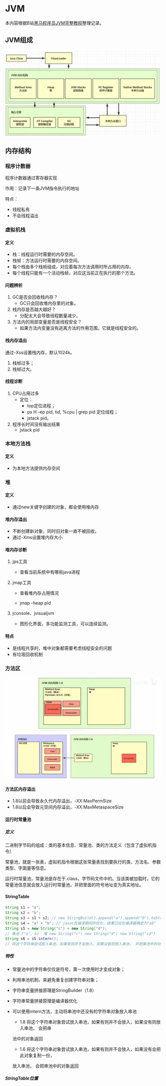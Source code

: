 # JVM


本内容根据B站[黑马程序员JVM完整教程](https://www.bilibili.com/video/BV1yE411Z7AP)整理记录。

<!--more-->

## JVM组成

![avator](/images/jvm/JVM组成.png)

## 内存结构

### 程序计数器

程序计数器通过寄存器实现

作用：记录下一条JVM指令执行的地址

特点：

- 线程私有
- 不会线程溢出

### 虚拟机栈

#### 定义

- 栈：线程运行时需要的内存空间。
- 栈帧：方法运行时需要的内存空间。
- 每个栈由多个栈帧组成，对应着每次方法调用时所占用的内存。
- 每个线程只能有一个活动栈帧，对应这当前正在执行的那个方法。

#### 问题辨析

1. GC是否会回收栈内存？
   - GC只会回收堆内存里的对象。
2. 栈内存是否越大越好？
   - 分配太大会导致线程数量减少。
3. 方法内的局部变量是否是线程安全？
   - 如果方法内变量没有逃离方法的作用范围，它就是线程安全的。

#### 栈内存溢出

通过-Xss设置栈内存，默认1024k。

1. 栈帧过多；
2. 栈帧过大。

#### 线程诊断

1. CPU占用过多
   - 定位：
     - top定位进程；
     - ps H -ep pid, tid, %cpu | grep pid 定位线程；
     - jstack pid。
2. 程序长时间没有输出结果
   - jstack pid

### 本地方法栈

#### 定义

- 为本地方法提供内存空间

### 堆

#### 定义

- 通过new关键字创建的对象，都会使用堆内存

#### 堆内存溢出

- 不断创建新对象，同时旧对象一直不被回收。
- 通过-Xms设置堆内存大小

#### 堆内存诊断

1. jps工具

   - 查看当前系统中有哪些java进程

2. jmap工具

   - 查看堆内存占用情况

   - jmap -heap pid

3. jconsole、jvisualjvm

   - 图形化界面，多功能监测工具，可以连续监测。

#### 特点

- 是线程共享的，堆中对象都需要考虑线程安全的问题
- 有垃圾回收机制

### 方法区

![avator](/images/jvm/方法区.png)

#### 方法区内存溢出

- 1.8以前会导致永久代内存溢出，-XX:MaxPermSize
- 1.8以后会导致元空间内存溢出，-XX:MaxMetaspaceSize

#### 运行时常量池

##### 定义

​	二进制字节码的组成：类的基本信息、常量池、类的方法定义（包含了虚拟机指令）

​	常量池，就是一张表，虚拟机指令根据这张常量表找到要执行的类、方法名、参数类型、字面量等信息。

​	运行时常量池，常量池是存在于.class，字节码文件中的。当该类被加载时，它的常量池信息就会放入运行时常量池，并把里面的符号地址变为真实地址。

#### StringTable

```java
String s1 = "a";
String s2 = "b";
String s3 = s1 + s2; // new StringBuild().append("a").append("b").toString()    new String("a", "b")
String s4 = "a" + "b"; // javac在编译期间的优化，结果已经在编译器确定为"ab"
String s5 = new String("c") + new String("d"); 
// 串池 ["a", b]  堆 new String("c") new String("d") new String("cd")
String s6 = s5.intern();
// 将这个字符串尝试放入串池，如果有则并不会放入，如果没有则放入串池， 并把串池中的对象返回
```

##### 特性

- 常量池中的字符串仅仅是符号，第一次使用时才变成对象；

- 利用串池机制，来避免重复创建字符串对象；

- 字符串变量拼接原理是StringBuilder（1.8）

- 字符串常量拼接原理是编译器优化

- 可以使用intern方法，主动将串池中还没有的字符串对象放入串池

  - 1.8 将这个字符串对象尝试放入串池，如果有则并不会放入，如果没有则放入串池， 会把串

  池中的对象返回

  - 1.6 将这个字符串对象尝试放入串池，如果有则并不会放入，如果没有会把此对象复制一份，

  放入串池， 会把串池中的对象返回

##### StringTable位置





​	


